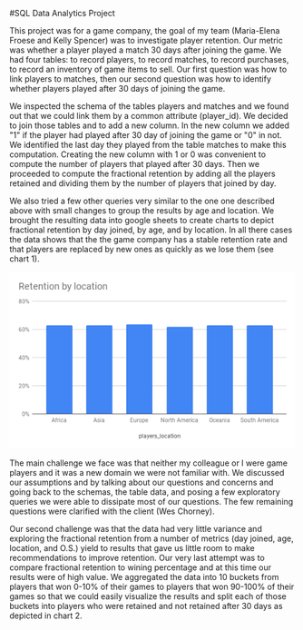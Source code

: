 #SQL Data Analytics Project

This project was for a game company, the goal of my team (Maria-Elena Froese and Kelly Spencer) was to investigate player retention. Our metric was whether a player played a match 30 days after joining the game. We had four tables: to record players, to record matches, to record purchases, to record an inventory of game items to sell. Our first question was how to link players to matches, then our second question was how to identify whether players played after 30 days of joining the game.

We inspected the schema of the tables players and matches and we found out that we could link them by a common attribute (player_id). We decided to join those tables and to add a new column. In the new column we added "1" if the player had played after 30 day of joining the game or "0" in not. We identified the last day they played from the table matches to make this computation. Creating the new column with 1 or 0 was convenient to compute the number of players that played after 30 days. Then we proceeded to compute the fractional retention by adding all the players retained and dividing them by the number of players that joined by day.

We also tried a few other queries very similar to the one one described above with small changes to group the results by age and location. We brought the resulting data into google sheets to create charts to depict fractional retention by day joined, by age, and by location. In all there cases the data shows that the the game company has a stable retention rate and that players are replaced by new ones as quickly as we lose them (see chart 1).

![Fractional retention visualization](Retentionbylocation.png)

The main challenge we face was that neither my colleague or I were game players and it was a new domain we were not familiar with. We discussed our assumptions and by talking about our questions and concerns and going back to the schemas, the table data, and posing a few exploratory queries we were able to dissipate most of our questions. The few remaining questions were clarified with the client (Wes Chorney).

Our second challenge was that the data had very little variance and exploring the fractional retention from a number of metrics (day joined, age, location, and O.S.) yield to results that gave us little room to make recommendations to improve retention. Our very last attempt was to compare fractional retention to wining percentage and at this time our results were of high value. We aggregated the data into 10 buckets from players that won 0-10% of their games to players that won 90-100% of their games so that we could easily visualize the results and split each of those buckets into players who were retained and not retained after 30 days as depicted in chart 2.
